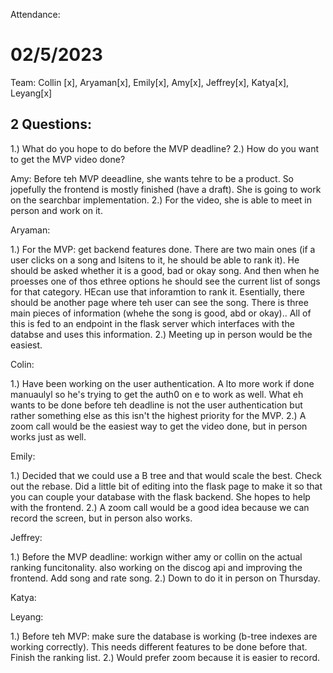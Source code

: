 

Attendance:

# 02/5/2023
Team: Collin [x], Aryaman[x], Emily[x], Amy[x], Jeffrey[x], Katya[x], Leyang[x]


## 2 Questions:
1.) What do you	hope to	do before the MVP deadline?
2.) How	do you want to get the MVP video done?



Amy: Before teh MVP deeadline, she wants tehre to be a product. So jopefully the frontend is mostly finished (have a draft). She is going to work on the searchbar implementation.
2.) For the video, she is able to meet in person and work on it.

Aryaman:

1.) For the MVP: get backend features done. There are two main ones (if a user clicks on a song and lsitens to it, he should be able to rank it). He should be asked whether it is a good, bad or okay song. And then when he proesses one of thos ethree options he should see the current list of songs for that category. HEcan use that inforamtion to rank it. Esentially, there should be another page where teh user can see the song. There is three main pieces of information (whehe the song is good, abd or okay).. All of this is fed to an endpoint in the flask server which interfaces with the databse and uses this information.
2.) Meeting up in person would be the easiest.

Colin:

1.) Have been working on the user authentication. A lto more work if done manuaulyl so he's trying to get the auth0 on e to work as well. What eh wants to be done before teh deadline is not the user authentication but rather something else as this isn't the highest priority for the MVP. 
2.) A zoom call would be the easiest way to get the video done, but in person works just as well.

Emily:

1.) Decided that we could use a B tree and that would scale the best. Check out the rebase. Did a little bit of editing into the flask page to make it so that you can couple your database with the flask backend. She hopes to help with the frontend.
2.) A zoom call would be a good idea because we can record the screen, but in person also works.

Jeffrey:

1.) Before the MVP deadline: workign wither amy or collin on the actual ranking funcitonality. also working on the discog api and improving the frontend.
Add song and rate song.
2.) Down to do it in person on Thursday.

Katya:


Leyang:

1.) Before teh MVP: make sure the database is working (b-tree indexes are working correctly). This needs different features to be done before that. Finish the ranking list.
2.) Would prefer zoom because it is easier to record.



